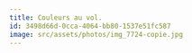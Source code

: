 ```yaml
---
title: Couleurs au vol.
id: 3498d66d-0cca-4064-bb80-1537e51fc587
image: src/assets/photos/img_7724-copie.jpg
---
```


